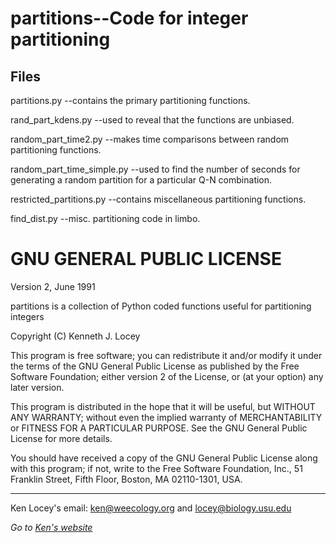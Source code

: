 partitions--Code for integer partitioning
=========================================

Files
-----

partitions.py --contains the primary partitioning functions.

rand_part_kdens.py --used to reveal that the functions are unbiased.

random_part_time2.py --makes time comparisons between random partitioning functions.

random_part_time_simple.py --used to find the number of seconds for generating a random partition for a
particular Q-N combination.

restricted_partitions.py --contains miscellaneous partitioning functions.

find_dist.py --misc. partitioning code in limbo.



GNU GENERAL PUBLIC LICENSE
==========================
Version 2, June 1991

partitions is a collection of Python coded functions useful for
partitioning integers

Copyright (C) Kenneth J. Locey

This program is free software; you can redistribute it and/or
modify it under the terms of the GNU General Public License
as published by the Free Software Foundation; either version 2
of the License, or (at your option) any later version.

This program is distributed in the hope that it will be useful,
but WITHOUT ANY WARRANTY; without even the implied warranty of
MERCHANTABILITY or FITNESS FOR A PARTICULAR PURPOSE.  See the
GNU General Public License for more details.

You should have received a copy of the GNU General Public License
along with this program; if not, write to the Free Software
Foundation, Inc., 51 Franklin Street, Fifth Floor, Boston, MA  02110-1301, USA.

-------------------
Ken Locey's email: ken@weecology.org and locey@biology.usu.edu

*Go to [Ken's website](http://kenlocey.weecology.org)*
